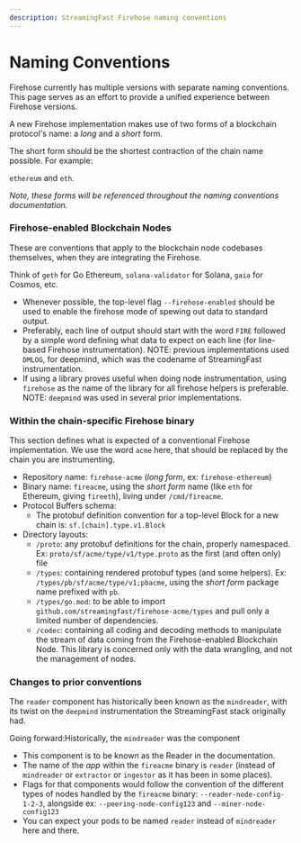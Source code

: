 ```yaml
---
description: StreamingFast Firehose naming conventions
---
```


# Naming Conventions

Firehose currently has multiple versions with separate naming conventions. This page serves as an effort to provide a unified experience between Firehose versions.

A new Firehose implementation makes use of two forms of a blockchain protocol's name: a _long_ and a _short_ form.&#x20;

The short form should be the shortest contraction of the chain name possible.  For example:&#x20;

`ethereum` and `eth`.&#x20;

_Note, these forms will be referenced throughout the naming conventions documentation._

### Firehose-enabled Blockchain Nodes

These are conventions that apply to the blockchain node codebases themselves, when they are integrating the Firehose.&#x20;

Think of `geth` for Go Ethereum, `solana-validator` for Solana,  `gaia` for Cosmos, etc.

* Whenever possible, the top-level flag  `--firehose-enabled` should be used to enable the firehose mode of spewing out data to standard output.
* Preferably, each line of output should start with the word `FIRE` followed by a simple word defining what data to expect on each line (for line-based Firehose instrumentation). NOTE: previous implementations used `DMLOG`, for deepmind, which was the codename of StreamingFast instrumentation.
* If using a library proves useful when doing node instrumentation, using `firehose` as the name of the library for all firehose helpers is preferable. NOTE: `deepmind` was used in several prior implementations.

### Within the chain-specific Firehose binary

This section defines what is expected of a conventional Firehose implementation. We use the word `acme` here, that should be replaced by the chain you are instrumenting.

* Repository name: `firehose-acme` (_long form_, ex: `firehose-ethereum`)
* Binary name: `fireacme`, using the _short form_ name (like `eth` for Ethereum, giving `fireeth`), living under `/cmd/fireacme`.
* Protocol Buffers schema:
  * The protobuf definition convention for a top-level Block for a new chain is: `sf.[chain].type.v1.Block`
* Directory layouts:
  * `/proto`: any protobuf definitions for the chain, properly namespaced. Ex:  `proto/sf/acme/type/v1/type.proto` as the first (and often only) file
  * `/types`: containing rendered protobuf types (and some helpers). Ex: `/types/pb/sf/acme/type/v1;pbacme`, using the _short form_ package name prefixed with `pb`.
  * `/types/go.mod`: to be able to import `github.com/streamingfast/firehose-acme/types` and pull only a limited number of dependencies.
  * `/codec`: containing all coding and decoding methods to manipulate the stream of data coming from the Firehose-enabled Blockchain Node. This library is concerned only with the data wrangling, and not the management of nodes.

### Changes to prior conventions

The `reader` component has historically been known as the `mindreader`, with its twist on the `deepmind` instrumentation the StreamingFast stack originally had.

Going forward:Historically, the `mindreader` was the component

* This component is to be known as the Reader in the documentation.
* The name of the _app_ within the `fireacme` binary is `reader` (instead of `mindreader` or `extractor` or `ingestor` as it has been in some places).
* Flags for that components would follow the convention of the different types of nodes handled by the `fireacme` binary: `--reader-node-config-1-2-3`, alongside ex: `--peering-node-config123` and `--miner-node-config123`
* You can expect your pods to be named `reader` instead of `mindreader` here and there.
